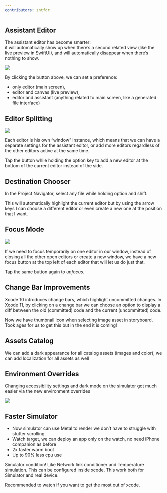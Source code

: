 ```yaml
---
contributors: zntfdr
---
```


## Assistant Editor

The assistant editor has become smarter:  
it will automatically show up when there’s a second related view (like the live preview in SwiftUI), and will automatically disappear when there’s nothing to show.

![][editorImage]

By clicking the button above, we can set a preference: 

- only editor (main screen), 
- editor and canvas (live preview), 
- editor and assistant (anything related to main screen, like a generated file interface)

## Editor Splitting

![][splitImage]

Each editor is his own “window” instance, which means that we can have a separate settings for the assistant editor, or add more editors regardless of the other editors active at the same time.

Tap the button while holding the option key to add a new editor at the bottom of the current editor instead of the side.

## Destination Chooser

In the Project Navigator, select any file while holding option and shift. 

This will automatically highlight the current editor but by using the arrow keys I can choose a different editor or even create a new one at the position that I want.

## Focus Mode

![][focusImage]

If we need to focus temporarily on one editor in our window, instead of closing all the other open editors or create a new window, we have a new focus button at the top left of each editor that will let us do just that.

Tap the same button again to _unfocus_.

## Change Bar Improvements

Xcode 10 introduces change bars, which highlight uncommitted changes. In Xcode 11, by clicking on a change bar we can choose an option to display a diff between the old (committed) code and the current (uncommitted) code.

Now we have thumbnail icon when selecting image asset in storyboard. Took ages for us to get this but in the end it is coming!

## Assets Catalog

We can add a dark appearance for all catalog assets (images and color), we can add localization for all assets as well

## Environment Overrides

Changing accessibility settings and dark mode on the simulator got much easier via the new environment overrides

![][envImage]

## Faster Simulator

- Now simulator can use Metal to render we don’t have to struggle with stutter scrolling.
- Watch target, we can deploy an app only on the watch, no need iPhone companion as before
- 2x faster warm boot
- Up to 90% less cpu use

Simulator condition! Like Network link conditioner and Temperature simulation. This can be configured inside xcode. This work both for Simulator and real device.

Recommended to watch if you want to get the most out of xcode.

[editorImage]: ../../../images/notes/wwdc19/401/editor.png
[splitImage]: ../../../images/notes/wwdc19/401/split.png
[focusImage]: ../../../images/notes/wwdc19/401/focus.png
[envImage]: ../../../images/notes/wwdc19/401/env.png